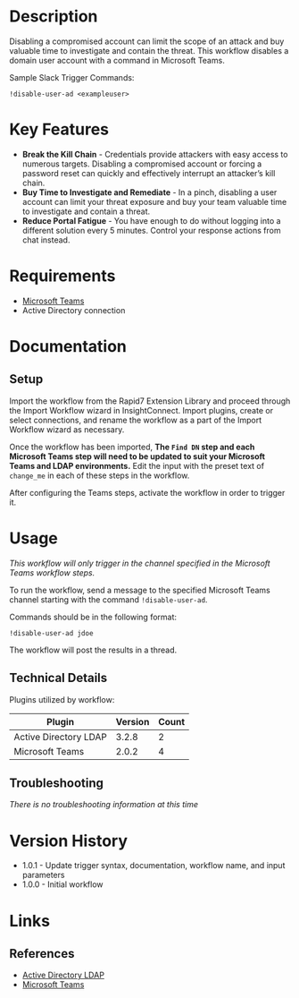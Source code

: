 # Description

Disabling a compromised account can limit the scope of an attack and buy valuable time to investigate and contain the threat. This workflow disables a domain user account with a command in Microsoft Teams.

Sample Slack Trigger Commands:

`!disable-user-ad <exampleuser>`

# Key Features

* **Break the Kill Chain** - Credentials provide attackers with easy access to numerous targets. Disabling a compromised account or forcing a password reset can quickly and effectively interrupt an attacker’s kill chain.
* **Buy Time to Investigate and Remediate** - In a pinch, disabling a user account can limit your threat exposure and buy your team valuable time to investigate and contain a threat. 
* **Reduce Portal Fatigue** - You have enough to do without logging into a different solution every 5 minutes. Control your response actions from chat instead.

# Requirements

* [Microsoft Teams](https://insightconnect.help.rapid7.com/docs/microsoft-teams)
* Active Directory connection

# Documentation

## Setup

Import the workflow from the Rapid7 Extension Library and proceed through the Import Workflow wizard in InsightConnect. Import plugins, create or select connections, and rename the workflow as a part of the Import Workflow wizard as necessary.

Once the workflow has been imported, **The `Find DN` step and each Microsoft Teams step will need to be updated to suit your Microsoft Teams and LDAP environments.** Edit the input with the preset text of `change_me` in each of these steps in the workflow.

After configuring the Teams steps, activate the workflow in order to trigger it.

# Usage

*This workflow will only trigger in the channel specified in the Microsoft Teams workflow steps.*

To run the workflow, send a message to the specified Microsoft Teams channel starting with the command `!disable-user-ad`.

Commands should be in the following format:

`!disable-user-ad jdoe`

The workflow will post the results in a thread.

## Technical Details

Plugins utilized by workflow:

|Plugin|Version|Count|
|----|----|--------|
|Active Directory LDAP|3.2.8|2|
|Microsoft Teams|2.0.2|4|

## Troubleshooting

_There is no troubleshooting information at this time_

# Version History

* 1.0.1 - Update trigger syntax, documentation, workflow name, and input parameters
* 1.0.0 - Initial workflow

# Links

## References

* [Active Directory LDAP](https://extensions.rapid7.com/extension/active_directory_ldap)
* [Microsoft Teams](https://teams.microsoft.com)
